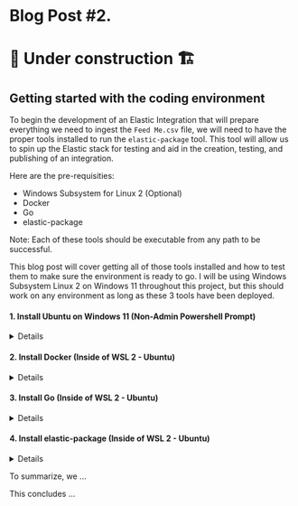 # Blog Post #2. 
# 🚧 Under construction 🏗 
## Getting started with the coding environment

To begin the development of an Elastic Integration that will prepare everything we need to 
ingest the `Feed Me.csv` file, we will need to have the proper tools installed to run the `elastic-package` 
tool. This tool will allow us to spin up the Elastic stack for testing and aid in the creation,
testing, and publishing of an integration.

Here are the pre-requisities:
- Windows Subsystem for Linux 2 (Optional)
- Docker
- Go
- elastic-package

Note: Each of these tools should be executable from any path to be successful.

This blog post will cover getting all of those tools installed and how to test them to make sure
the environment is ready to go. I will be using Windows Subsystem Linux 2 on Windows 11 throughout
this project, but this should work on any environment as long as these 3 tools have been deployed.

#### 1. Install Ubuntu on Windows 11 (Non-Admin Powershell Prompt)
<details>

`wsl --install -d Ubuntu`

⚠️ Fix DNS resolution issues (Optional - You may need to run this if you cannot access the internet from within Ubuntu on Windows)

```
echo -e "[network]\ngenerateResolvConf = false" | sudo tee -a /etc/wsl.conf
sudo unlink /etc/resolv.conf
echo nameserver 8.8.8.8 | sudo tee /etc/resolv.conf
```
</details>

#### 2. Install Docker (Inside of WSL 2 - Ubuntu)
<details>

```
curl -fsSL https://get.docker.com -o get-docker.sh
sudo sh get-docker.sh
```

Running Docker with your user instead of sudo

```
sudo usermod -aG docker $USER
sudo groupadd docker
newgrp docker
```

Test Docker usage

`docker run hello-world`

</details>

#### 3. Install Go (Inside of WSL 2 - Ubuntu)

<details>

```
wget https://go.dev/dl/go1.20.5.linux-amd64.tar.gz #(Find latest download link here - Linux: https://go.dev/dl/)
tar -xf go1.20.5.linux-amd64.tar.gz
sudo nano /etc/profile --> Add export PATH="~/go/:$PATH" to the bottom of the file
```

</details>

#### 4. Install elastic-package (Inside of WSL 2 - Ubuntu)

<details>

```
wget https://github.com/elastic/elastic-package/releases/download/v0.81.0/elastic-package_0.81.0_linux_amd64.tar.gz #(Find latest download link here elastic-package_*.*.*_linux_amd64.tar.gz - https://github.com/elastic/elastic-package/releases)
mkdir ~/eptar -xf elastic-package_*.*.*_linux_amd64.tar.gz -C ~/ep
sudo nano /etc/profile --> Add export PATH="~/ep/:$PATH" to the bottom of the file
```

Now let's try to run the elastic-package tool from our home directory.

```
elastic-package --version
```
</details>

To summarize, we ...

This concludes ...

